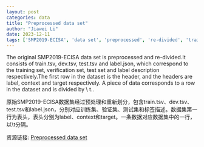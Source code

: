 ```yaml
---
layout: post
categories: data
title: "Preprocessed data set"
author: "Jiawei Li"
date: 2023-12-11
tags: ['SMP2019-ECISA', 'data set', 'preprocessed', 're-divided', 'train.tsv', 'dev.tsv', 'test.tsv', 'label.json', 'training set', 'verification set', 'test set', 'label description', 'header', 'label', 'context', 'target', 'data', 'row']
---
```


The original SMP2019-ECISA data set is preprocessed and re-divided.It consists of train.tsv, dev.tsv, test.tsv and label.json, which correspond to the training set, verification set, test set and label description respectively.The first row in the dataset is the header, and the headers are label, context and target respectively. A piece of data corresponds to a row in the dataset and is divided by \ t..

原始SMP2019-ECISA数据集经过预处理和重新划分，包含train.tsv、dev.tsv、test.tsv和label.json，分别对应训练集、验证集、测试集和标签描述。数据集第一行为表头，表头分别为label、context和target。一条数据对应数据集中的一行，以\t分隔。

资源链接: [Preprocessed data set](https://doi.org/10.57760/sciencedb.14119)
